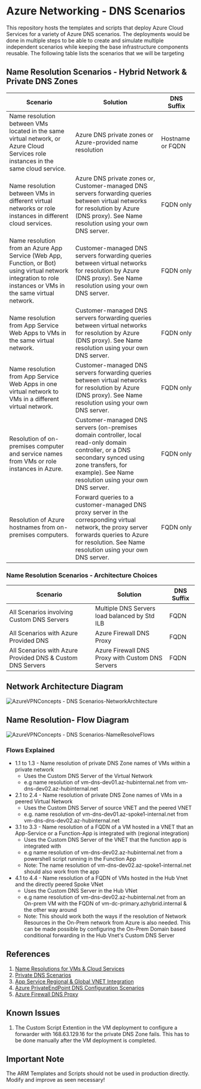 # Azure Networking - DNS Scenarios
This repository hosts the templates and scripts that deploy Azure Cloud Services for a variety of Azure DNS scenarios. The deployments would be done in multiple steps to be able to create and simulate multiple independent scenarios while keeping the base infrastructure components reusable. The following table lists the scenarios that we will be targeting


## Name Resolution Scenarios - Hybrid Network & Private DNS Zones

| Scenario  | Solution | DNS Suffix |
| ------------- | ------------- |-------------|
| Name resolution between VMs located in the same virtual network, or Azure Cloud Services role instances in the same cloud service.  | Azure DNS private zones or Azure-provided name resolution  | Hostname or FQDN
| Name resolution between VMs in different virtual networks or role instances in different cloud services.  | Azure DNS private zones or, Customer-managed DNS servers forwarding queries between virtual networks for resolution by Azure (DNS proxy). See Name resolution using your own DNS server.  |FQDN only|
| Name resolution from an Azure App Service (Web App, Function, or Bot) using virtual network integration to role instances or VMs in the same virtual network.|Customer-managed DNS servers forwarding queries between virtual networks for resolution by Azure (DNS proxy). See Name resolution using your own DNS server.|FQDN only|
|Name resolution from App Service Web Apps to VMs in the same virtual network.|Customer-managed DNS servers forwarding queries between virtual networks for resolution by Azure (DNS proxy). See Name resolution using your own DNS server.|FQDN only|
|Name resolution from App Service Web Apps in one virtual network to VMs in a different virtual network.|Customer-managed DNS servers forwarding queries between virtual networks for resolution by Azure (DNS proxy). See Name resolution using your own DNS server.|FQDN only|
|Resolution of on-premises computer and service names from VMs or role instances in Azure.|Customer-managed DNS servers (on-premises domain controller, local read-only domain controller, or a DNS secondary synced using zone transfers, for example). See Name resolution using your own DNS server.|FQDN only|
|Resolution of Azure hostnames from on-premises computers.|Forward queries to a customer-managed DNS proxy server in the corresponding virtual network, the proxy server forwards queries to Azure for resolution. See Name resolution using your own DNS server.	|FQDN only|

### Name Resolution Scenarios - Architecture Choices
| Scenario  | Solution | DNS Suffix |
| ------------- | ------------- |-------------|
| All Scenarios involving Custom DNS Servers | Multiple DNS Servers load balanced by Std ILB  | FQDN
| All Scenarios with Azure Provided DNS | Azure Firewall DNS Proxy  | FQDN
| All Scenarios with Azure Provided DNS & Custom DNS Servers | Azure Firewall DNS Proxy with Custom DNS Servers | FQDN



## Network Architecture Diagram
![AzureVPNConcepts - DNS Scenarios-NetworkArchitecture](https://user-images.githubusercontent.com/13979783/120890838-d6ced900-c622-11eb-9db7-a4954c95c569.png)

## Name Resolution- Flow Diagram
![AzureVPNConcepts - DNS Scenarios-NameResolveFlows](https://user-images.githubusercontent.com/13979783/120890848-e6e6b880-c622-11eb-8c39-936e5796ffce.png)

### Flows Explained
- 1.1 to 1.3 - Name resolution of private DNS Zone names of VMs within a private network 
  - Uses the Custom DNS Server of the Virtual Network
  - e.g name resolution of vm-dns-dev01.az-hubinternal.net from vm-dns-dev02.az-hubinternal.net
- 2.1 to 2.4 - Name resolution of private DNS Zone names of VMs in a peered Virtual Network
  - Uses the Custom DNS Server of source VNET and the peered VNET
  - e.g. name resolution of vm-dns-dev01.az-spoke1-internal.net from vm-dns-dns-dev02.az-hubinternal.net
- 3.1 to 3.3 - Name resolution of a FQDN of a VM hosted in a VNET that an App-Service or a Function-App is integrated with (regional integration)
  - Uses the Custom DNS Server of the VNET that the function app is integrated with
  - e.g name resolution of vm-dns-dev02.az-hubinternal.net from a powershell script running in the Function App
  - Note: The name resolution of vm-dns-dev02.az-spoke1-internal.net should also work from the app
- 4.1 to 4.4 - Name resolution of a FQDN of VMs hosted in the Hub Vnet and the directly peered Spoke VNet 
  - Uses the Custom DNS Server in the Hub VNet
  - e.g name resolution of vm-dns-dev02.az-hubinternal.net from an On-prem VM with the FQDN of vm-dc-primary.azhybrid.internal & the other way around
  - Note: This should work both the ways if the resolution of Network Resources in the On-Prem network from Azure is also needed. This can be made possible by configuring the On-Prem Domain based conditional forwarding in the Hub Vnet's Custom DNS Server


## References
1. [Name Resolutions for VMs & Cloud Services](https://docs.microsoft.com/en-us/azure/virtual-network/virtual-networks-name-resolution-for-vms-and-role-instances)
2. [Private DNS Scenarios](https://docs.microsoft.com/en-us/azure/dns/private-dns-scenarios)
3. [App Service Regional & Global VNET Integration](https://docs.microsoft.com/en-us/azure/app-service/web-sites-integrate-with-vnet#how-regional-vnet-integration-works)
4. [Azure PrivateEndPoint DNS Configuration Scenarios](https://docs.microsoft.com/en-us/azure/private-link/private-endpoint-dns#dns-configuration-scenarios)
5. [Azure Firewall DNS Proxy](https://azure.microsoft.com/en-us/blog/new-enhanced-dns-features-in-azure-firewall-now-generally-available/)


## Known Issues
1. The Custom Script Extention in the VM deployment to configure a forwarder with 168.63.129.16 for the private DNS Zone fails. This has to be done manually after the VM deployment is completed.

## Important Note
The ARM Templates and Scripts should not be used in production directly. Modify and improve as seen necessary!



